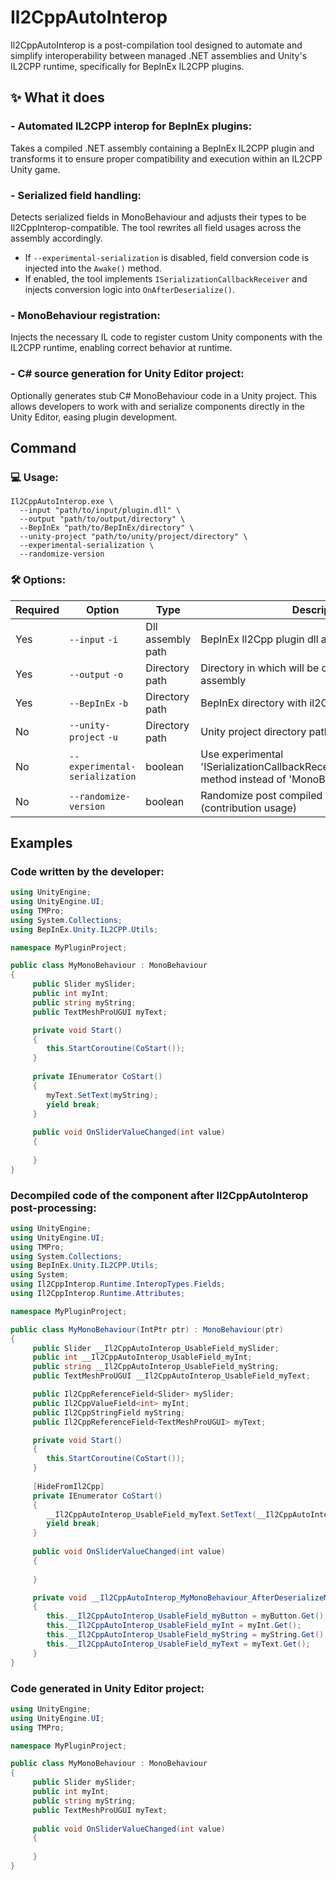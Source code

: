 # Il2CppAutoInterop

Il2CppAutoInterop is a post-compilation tool designed to automate and simplify interoperability between managed .NET
assemblies and Unity's IL2CPP runtime, specifically for BepInEx IL2CPP plugins.

## ✨ What it does

### **- Automated IL2CPP interop for BepInEx plugins:**

Takes a compiled .NET assembly containing a BepInEx IL2CPP plugin and transforms it to ensure proper compatibility and
execution within an IL2CPP Unity game.

### **- Serialized field handling:**

Detects serialized fields in MonoBehaviour and adjusts their types to be Il2CppInterop-compatible. The tool rewrites all
field usages across the assembly accordingly.

- If `--experimental-serialization` is disabled, field conversion code is injected into the `Awake()` method.
- If enabled, the tool implements `ISerializationCallbackReceiver` and injects conversion logic into
  `OnAfterDeserialize()`.

### **- MonoBehaviour registration:**

Injects the necessary IL code to register custom Unity components with the IL2CPP runtime, enabling correct behavior
at runtime.

### **- C# source generation for Unity Editor project:**

Optionally generates stub C# MonoBehaviour code in a Unity project. This allows developers to work with and serialize
components directly in the Unity Editor, easing plugin development.

## Command

### 💻 Usage:

```shell
Il2CppAutoInterop.exe \
  --input "path/to/input/plugin.dll" \
  --output "path/to/output/directory" \
  --BepInEx "path/to/BepInEx/directory" \
  --unity-project "path/to/unity/project/directory" \
  --experimental-serialization \
  --randomize-version
```

### 🛠️ Options:

| Required | Option                         | Type              | Description                                                                                                   |
|----------|--------------------------------|-------------------|---------------------------------------------------------------------------------------------------------------|
| Yes      | `--input` `-i`                 | Dll assembly path | BepInEx Il2Cpp plugin dll assembly                                                                            |
| Yes      | `--output` `-o`                | Directory path    | Directory in which will be output post-processed assembly                                                     |
| Yes      | `--BepInEx` `-b`               | Directory path    | BepInEx directory with il2Cpp interop generated                                                               |
| No       | `--unity-project` `-u`         | Directory path    | Unity project directory path                                                                                  |
| No       | `--experimental-serialization` | boolean           | Use experimental 'ISerializationCallbackReceiver.OnAfterDeserialize' method instead of 'MonoBehaviour.Awake'. |
| No       | `--randomize-version`          | boolean           | Randomize post compiled assembly version (contribution usage)                                                 |

## Examples

### **Code written by the developer:**

```csharp
using UnityEngine;
using UnityEngine.UI;
using TMPro;
using System.Collections;
using BepInEx.Unity.IL2CPP.Utils;

namespace MyPluginProject;

public class MyMonoBehaviour : MonoBehaviour
{
     public Slider mySlider;
     public int myInt;
     public string myString;
     public TextMeshProUGUI myText;

     private void Start()
     {
        this.StartCoroutine(CoStart());
     }
     
     private IEnumerator CoStart()
     {
        myText.SetText(myString);
        yield break;
     }
     
     public void OnSliderValueChanged(int value)
     {
         
     }
}
```

### **Decompiled code of the component after Il2CppAutoInterop post-processing:**

```csharp
using UnityEngine;
using UnityEngine.UI;
using TMPro;
using System.Collections;
using BepInEx.Unity.IL2CPP.Utils;
using System;
using Il2CppInterop.Runtime.InteropTypes.Fields;
using Il2CppInterop.Runtime.Attributes;

namespace MyPluginProject;

public class MyMonoBehaviour(IntPtr ptr) : MonoBehaviour(ptr)
{
     public Slider __Il2CppAutoInterop_UsableField_mySlider;
     public int __Il2CppAutoInterop_UsableField_myInt;
     public string __Il2CppAutoInterop_UsableField_myString;
     public TextMeshProUGUI __Il2CppAutoInterop_UsableField_myText;

     public Il2CppReferenceField<Slider> mySlider;
     public Il2CppValueField<int> myInt;
     public Il2CppStringField myString;
     public Il2CppReferenceField<TextMeshProUGUI> myText;

     private void Start()
     {
        this.StartCoroutine(CoStart());
     }
     
     [HideFromIl2Cpp]
     private IEnumerator CoStart()
     {
        __Il2CppAutoInterop_UsableField_myText.SetText(__Il2CppAutoInterop_UsableField_myString);
        yield break;
     }
     
     public void OnSliderValueChanged(int value)
     {
         
     }

     private void __Il2CppAutoInterop_MyMonoBehaviour_AfterDeserializeMethod()
     {
        this.__Il2CppAutoInterop_UsableField_myButton = myButton.Get();
        this.__Il2CppAutoInterop_UsableField_myInt = myInt.Get();
        this.__Il2CppAutoInterop_UsableField_myString = myString.Get();
        this.__Il2CppAutoInterop_UsableField_myText = myText.Get();
     }
}
```

### **Code generated in Unity Editor project:**

```csharp
using UnityEngine;
using UnityEngine.UI;
using TMPro;

namespace MyPluginProject;

public class MyMonoBehaviour : MonoBehaviour
{
     public Slider mySlider;
     public int myInt;
     public string myString;
     public TextMeshProUGUI myText;
     
     public void OnSliderValueChanged(int value)
     {
         
     }
}
```
